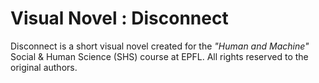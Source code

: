 # Visual Novel : Disconnect

Disconnect is a short visual novel created for the _"Human and Machine"_ Social & Human Science (SHS) course at EPFL. All rights reserved to the original authors.
